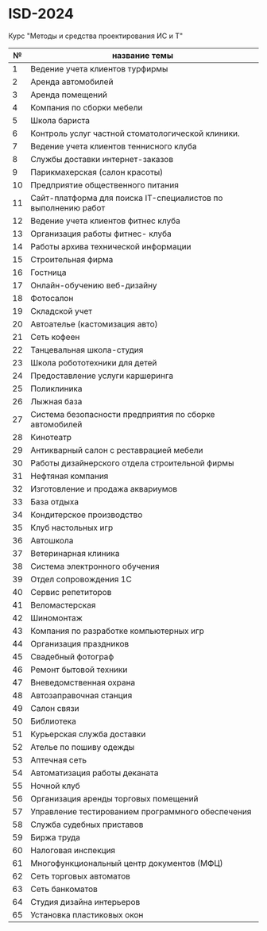 # ISD-2024
Курс "Методы и средства проектирования ИС и Т"

| № |  название темы |  
| -- | ------ |   
|1	| Ведение учета клиентов турфирмы |  
|2	|Аренда автомобилей |
|3	|Аренда помещений
|4	|Компания по сборки мебели
|5	|Школа бариста
|6	|Контроль услуг частной стоматологической клиники.
|7	|Ведение учета клиентов теннисного клуба
|8	|Службы доставки интернет-заказов
|9	|Парикмахерская (салон красоты)
|10	|Предприятие общественного питания
|11	|Сайт-платформа для поиска IT-специалистов по выполнению работ
|12	|Ведение учета клиентов фитнес клуба
|13	|Организация работы фитнес- клуба
|14	|Работы архива технической информации
|15	|Строительная фирма
|16	|Гостница
|17	|Онлайн-обучению веб-дизайну
|18	|Фотосалон
|19	|Складской учет
|20	|Автоателье (кастомизация авто)
|21	|Сеть кофеен
|22	|Танцевальная школа-студия
|23	|Школа робототехники для детей
|24	|Предоставление услуги каршеринга
|25	|Поликлиника
|26	|Лыжная база
|27	|Система безопасности предприятия по сборке автомобилей
|28	|Кинотеатр
|29	|Антикварный салон с реставрацией мебели
|30	|Работы дизайнерского отдела строительной фирмы
|31	|Нефтяная компания
|32	|Изготовление и продажа аквариумов
|33	|База отдыха
|34	|Кондитерское производство
|35	|Клуб настольных игр
|36	|Автошкола
|37	|Ветеринарная клиника
|38	|Система электронного обучения
|39	|Отдел сопровождения 1С
|40	|Сервис репетиторов
|41	|Веломастерская
|42	|Шиномонтаж
|43	|Компания по разработке компьютерных игр
|44	|Организация праздников
|45	|Свадебный фотограф
|46	|Ремонт бытовой техники
|47	|Вневедомственная охрана
|48	|Автозаправочная станция
|49	|Салон связи
|50	|Библиотека
|51	|Курьерская служба доставки
|52	|Ателье по пошиву одежды
|53	|Аптечная сеть
|54	|Автоматизация работы деканата
|55	|Ночной клуб
|56	|Организация аренды торговых помещений
|57	|Управление тестированием программного обеспечения
|58	|Служба судебных приставов
|59	|Биржа труда
|60	|Налоговая инспекция
|61	|Многофункциональный центр документов (МФЦ)
|62	|Сеть торговых автоматов
|63	|Сеть банкоматов
|64	|Студия дизайна интерьеров
|65	|Установка пластиковых окон
